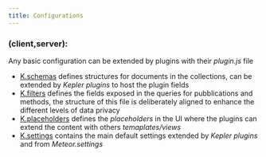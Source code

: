 ```yaml
---
title: Configurations
---
```


### (client,server):
Any basic configuration can be extended by plugins with their *plugin.js* file
* [K.schemas](https://github.com/Keplerjs/Kepler/tree/master/packages/keplerjs-core/modules/schemas.js)
  defines structures for documents in the collections, can be extended by *Kepler plugins* to host the plugin fields
* [K.filters](https://github.com/Keplerjs/Kepler/tree/master/packages/keplerjs-core/modules/filters.js)
  defines the fields exposed in the queries for pubblications and methods, the structure of this file is deliberately aligned to enhance the different levels of data privacy
* [K.placeholders](https://github.com/Keplerjs/Kepler/tree/master/packages/keplerjs-core/modules/placeholders.js)
  defines the *placeholders* in the UI where the plugins can extend the content with others *temaplates/views*
* [K.settings](https://github.com/Keplerjs/Kepler/tree/master/packages/keplerjs-core/settings.js)
  contains the main default settings extended by *Kepler plugins* and from *Meteor.settings*
